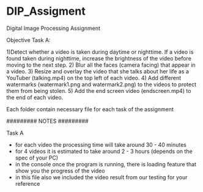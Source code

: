 # DIP_Assigment

Digital Image Processing Assignment

Objective Task A:

1)Detect whether a video is taken during daytime or nighttime. If a video is found taken during nighttime, increase the brightness of the video before 
moving to the next step.
2) Blur all the faces (camera facing) that appear in a video.
3) Resize and overlay the video that she talks about her life as a YouTuber (talking.mp4) on the top left 
of each video.
4) Add different watermarks (watermark1.png and watermark2.png) to the videos to protect them from 
being stolen.
5) Add the end screen video (endscreen.mp4) to the end of each video.

Each folder contain necessary file for each task of the assignment

######### NOTES #########

 Task A
 - for each video the processing time will take around 30 - 40 minutes
 - for 4 videos it is estimated to take around 2 - 3 hours (depends on the spec of your PC)
 - in the console once the program is running, there is loading feature that show you the progress of the video
 - in this file also we included the video result from our testing for your reference
